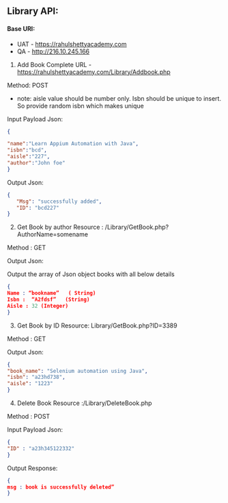 ## Library API:

#### Base URI:  

- UAT - https://rahulshettyacademy.com
- QA - http://216.10.245.166
 
1.	Add Book Complete URL - https://rahulshettyacademy.com/Library/Addbook.php

Method: POST

- note: aisle value should be number only. Isbn should be unique to insert. So provide random isbn which makes unique

Input Payload Json:
```json
{

"name":"Learn Appium Automation with Java",
"isbn":"bcd",
"aisle":"227",
"author":"John foe"
}
```

Output Json:
```json
{
   "Msg": "successfully added",
   "ID": "bcd227"
} 
```

 
2.	Get Book by author Resource : /Library/GetBook.php?AuthorName=somename

Method : GET
 
Output Json:

Output the array of Json object books with all below details 
```json 
{
Name : “bookname”   ( String)
Isbn :  “A2fdsf”   (String)
Aisle : 32 (Integer)
}
```

3. Get Book by ID Resource: Library/GetBook.php?ID=3389

Method : GET 

Output Json:
```json
{
"book_name": "Selenium automation using Java",
"isbn": "a23hd738",
"aisle": "1223"
} 
```

4. Delete Book Resource :/Library/DeleteBook.php

Method : POST
 
Input Payload Json:
```json
{
"ID" : "a23h345122332"
} 
```

Output Response:
```json
{
msg : book is successfully deleted”
}
```

